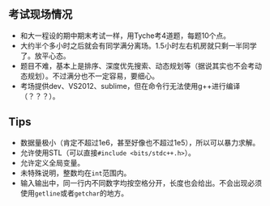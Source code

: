 ## 考试现场情况
- 和大一程设的期中期末考试一样，用Tyche考4道题，每题10个点。
- 大约半个多小时之后就会有同学满分离场。1.5小时左右机房就只剩一半同学了。放平心态。
- 题目不难，基本上是排序、深度优先搜索、动态规划等（据说其实也不会考动态规划）。不过满分也不一定容易，要细心。
- 考场提供dev、VS2012、sublime，但在命令行无法使用g++进行编译（？？？）。

## Tips
- 数据量极小（肯定不超过1e6，甚至好像也不超过1e5），所以可以暴力求解。
- 允许使用STL（可以直接`#include <bits/stdc++.h>`）。
- 允许定义全局变量。
- 未特殊说明，整数均在`int`范围内。
- 输入输出中，同一行内不同数字均按空格分开，长度也会给出。不会出现必须使用`getline`或者`getchar`的地方。
